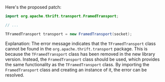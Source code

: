 Here's the proposed patch:

```java
import org.apache.thrift.transport.FramedTransport;

// ...

TFramedTransport transport = new FramedTransport(socket);
```

Explanation:
The error message indicates that the `TFramedTransport` class cannot be found in the `org.apache.thrift.transport` package. This is because the `TFramedTransport` class has been removed in the new library version. Instead, the `FramedTransport` class should be used, which provides the same functionality as the `TFramedTransport` class. By importing the `FramedTransport` class and creating an instance of it, the error can be resolved.